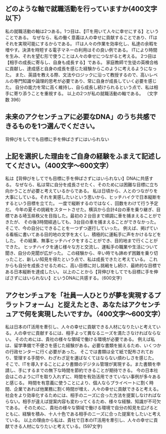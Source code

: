 ## どのような軸で就職活動を行っていますか(400文字以下）
私の就職活動の軸は2つある。1つ目は、【ITを用いて人々に幸せにする】ということである。
なぜなら、私の働く意義は人の幸せに貢献することであり、ITはそれを実現可能にするからである。
ITは人々の作業を効率化し、私達の余暇を増やす。決済を時短する電子マネーの利用はその良い例である。
ITにより時間を生み、それを望む形で使うことは人々の幸せにつながると考える。
2つ目は【相手の成長に寄与し、自身も成長する】である。
家庭教師で生徒の英検合格に貢献し、達成感と自身の成長を感じた経験からこのように考えるようになった。
また、英語を教える際、文法やロジックに沿って教授するので、高いレベルの専門知識や論理的思考が必要であり、常に自身が成長していく必要を感じた。
自分の能力を常に高く維持し、自ら成長し続けられるという点で、私は相手に寄り添うことを重視する。
以上の2つが私の就職活動の軸である。
（文字数 396）

## 未来のアクセンチュアに必要なDNA」のうち共感できるものを1つ選んでください。

背伸びをしてでも目標に手を伸ばさずにはいられない

## 上記を選択した理由をご自身の経験をふまえて記述してください。（400文字〜600文字）

私は【背伸びをしてでも目標に手を伸ばさずにはいられない】DNAに共感する。
なぜなら、私は常に自分を成長させたく、そのためには困難な目標に立ち向かうことが必要と考えているからである。
私は日頃から、人とのつながりを大事にしている。それを実感したいという思いから、ヒッチハイクで日本縦断をするという目標を立てた。
一度で縦断するのではなく、回数をわけて行う予定だ。
今年の夏その挑戦をスタートさせた。横浜から合計4台の車を乗り継ぎ、目標である埼玉県秩父を目指した。最初の２台目まで順調に車を捕まえることができたが、
その後3時間経過しても、3台目の車を捕まえることができなかった。そこで、今の自分にできることを一つずつ遂行していった。
例えば、掲げている看板に書いてある目的地の文字を太くし、積極的に運転手に声をかけるなどをした。
その結果、無事ヒッチハイクをすることができ、目的地まで行くことができた。
ヒッチハイクを通じ様々な方と交流し、運転手の職業や生活について聞き、自分の見聞が広がった。
この経験から、辛い時でも諦めず困難を乗り切ったこと、新しい知見を得たという点で、私は成長できたと考えている。
これからも自分を成長させるために、高い目標に対し挑戦をし続け、最終的な目標である日本縦断を達成したい。
以上のことから【背伸びをしてでも目標に手を伸ばさずにはいられない】というDNAに共感する。（600文字）

## アクセンチュアを「社員一人ひとりが夢を実現するプラットフォーム」と捉えたとき、あなたはアクセンチュアで何を実現したいですか。（400文字〜600文字）

私は日本のIT活用を牽引し、人々の幸せに貢献できる人材になりたいと考えている。人の幸せに貢献するには、相手よって異なるニーズを満たさなければならない。
そのためには、貴社の様々な領域で働ける環境が必要である。
例えば私は、留学準備で不便さを感じた経験がある。必要な書類を揃えるため、いくつかの行政センターに行く必要があった。
そこでは書類は全て紙で配布されており、管理する手間や、わざわざ足を運ばなくてはならない煩わしさを感じた。
そこで、ITを導入することにより書類のデジタル管理が実現する。また書類を申請し、手にするまでの無下な時間を節約できることが期待できる。
今の日本社会はこのようにITを取り入れずに、時間を有効活用できていない事例が多々あると感じる。
時間を有意義に使うことにより、個人ならプライベートに割く時間、企業であれば他業務に割く時間が増え、人々の幸せに貢献できると考える。
社会をより効率化するためには、相手のニーズに合った方法を提案しなければならない。相手が違えば提案内容も変わってくるため、様々な経験、知識が不可欠である。
そのために、貴社の様々な領域で働ける環境で自分の知見を広げるとともに、経験を積み、十人十色である相手のニーズに合った提案をしたいと考えている。
以上の理由から私は、貴社で日本のIT活用を牽引し、人々の幸せに貢献できる人材になりたいと考えている。(597文字)

